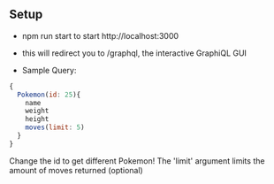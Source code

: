 ## Setup
- npm run start to start http://localhost:3000
- this will redirect you to /graphql, the interactive GraphiQL GUI

- Sample Query:
```js
{
  Pokemon(id: 25){
    name
    weight
    height
    moves(limit: 5)
  }
}
```

Change the id to get different Pokemon! The 'limit' argument limits the amount of
moves returned (optional)
